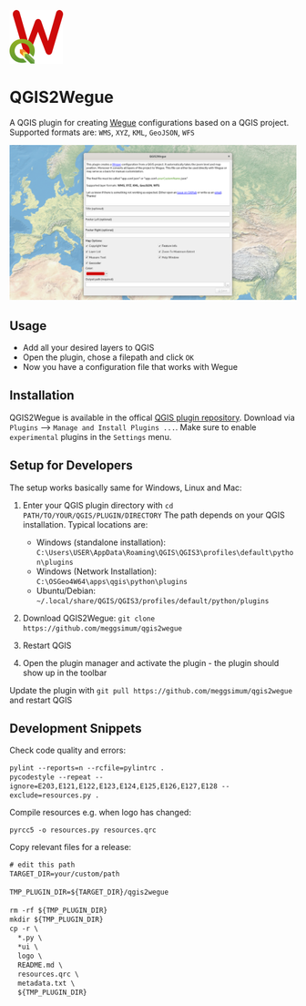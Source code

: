 
![logo](logo/logo.png)

# QGIS2Wegue 

A QGIS plugin for creating [Wegue](https://github.com/meggsimum/wegue) configurations based on a QGIS project. Supported formats are: `WMS`, `XYZ`, `KML`, `GeoJSON`, `WFS`

![Screenshot Plugin](screenshot_gui.png)

## Usage

- Add all your desired layers to QGIS
- Open the plugin, chose a filepath and click `OK`
- Now you have a configuration file that works with Wegue 

## Installation

QGIS2Wegue is available in the offical [QGIS plugin repository](https://plugins.qgis.org/plugins/qgis2wegue/). Download via `Plugins` --> `Manage and Install Plugins ...`. Make sure to enable `experimental` plugins in the `Settings` menu.

## Setup for Developers

The setup works basically same for Windows, Linux and Mac:

1. Enter your QGIS plugin directory with `cd PATH/TO/YOUR/QGIS/PLUGIN/DIRECTORY` The path depends on your QGIS installation. Typical locations are:
    - Windows (standalone installation): `C:\Users\USER\AppData\Roaming\QGIS\QGIS3\profiles\default\python\plugins`
    - Windows (Network Installation): `C:\OSGeo4W64\apps\qgis\python\plugins`
    - Ubuntu/Debian: `~/.local/share/QGIS/QGIS3/profiles/default/python/plugins`

2. Download QGIS2Wegue: `git clone https://github.com/meggsimum/qgis2wegue`

3. Restart QGIS

4. Open the plugin manager and activate the plugin - the plugin should show up in the toolbar

Update the plugin with `git pull https://github.com/meggsimum/qgis2wegue` and restart QGIS

## Development Snippets

Check code quality and errors:

```shell
pylint --reports=n --rcfile=pylintrc .
pycodestyle --repeat --ignore=E203,E121,E122,E123,E124,E125,E126,E127,E128 --exclude=resources.py .
```

Compile resources e.g. when logo has changed:

```shell
pyrcc5 -o resources.py resources.qrc
```

Copy relevant files for a release:

```shell
# edit this path
TARGET_DIR=your/custom/path

TMP_PLUGIN_DIR=${TARGET_DIR}/qgis2wegue

rm -rf ${TMP_PLUGIN_DIR}
mkdir ${TMP_PLUGIN_DIR}
cp -r \
  *.py \
  *ui \
  logo \
  README.md \
  resources.qrc \
  metadata.txt \
  ${TMP_PLUGIN_DIR}
```